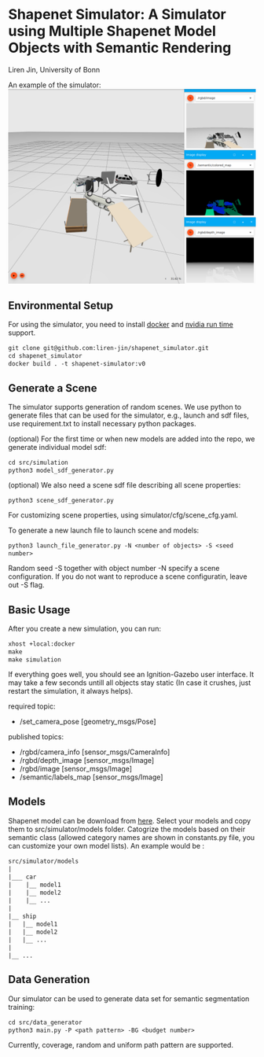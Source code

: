 # Shapenet Simulator: A Simulator using Multiple Shapenet Model Objects with Semantic Rendering
Liren Jin, University of Bonn

An example of the simulator:
![Framework](doc/example.png)
## Environmental Setup
For using the simulator, you need to install [docker](https://docs.docker.com/engine/install/) and [nvidia run time](https://github.com/NVIDIA/nvidia-container-runtime) support.

```commandline
git clone git@github.com:liren-jin/shapenet_simulator.git
cd shapenet_simulator
docker build . -t shapenet-simulator:v0
```
## Generate a Scene
The simulator supports generation of random scenes. We use python to generate files that can be used for the simulator, e.g., launch and sdf files, use requirement.txt to install necessary python packages. 

(optional) For the first time or when new models are added into the repo, we generate individual model sdf:
```commandline
cd src/simulation
python3 model_sdf_generator.py
```

(optional) We also need a scene sdf file describing all scene properties:
```commandline
python3 scene_sdf_generator.py
```
For customizing scene properties, using simulator/cfg/scene_cfg.yaml.

To generate a new launch file to launch scene and models:
```commandline
python3 launch_file_generator.py -N <number of objects> -S <seed number>
```
Random seed -S together with object number -N specify a scene configuration. If you do not want to reproduce a scene configuratin, leave out -S flag. 


## Basic Usage
After you create a new simulation, you can run:
```commanline
xhost +local:docker
make 
make simulation
```

If everything goes well, you should see an Ignition-Gazebo user interface. It may take a few seconds untill all objects stay static (In case it crushes, just restart the simulation, it always helps). 

required topic:
- /set_camera_pose [geometry_msgs/Pose]

published topics:
- /rgbd/camera_info [sensor_msgs/CameraInfo]
- /rgbd/depth_image [sensor_msgs/Image]
- /rgbd/image [sensor_msgs/Image]
- /semantic/labels_map [sensor_msgs/Image]



## Models
Shapenet model can be download from [here](https://shapenet.org/download/shapenetcore).
Select your models and copy them to src/simulator/models folder. Catogrize the models based on their semantic class (allowed category names are shown in constants.py file, you can customize your own model lists). An example would be :
```
src/simulator/models
|
|___ car
|    |__ model1
|    |__ model2
|    |__ ...
|
|__ ship
|   |__ model1
|   |__ model2
|   |__ ...
|
|__ ...

```

## Data Generation
Our simulator can be used to generate data set for semantic segmentation training:
```commandline
cd src/data_generator
python3 main.py -P <path pattern> -BG <budget number>
```
Currently, coverage, random and uniform path pattern are supported.

